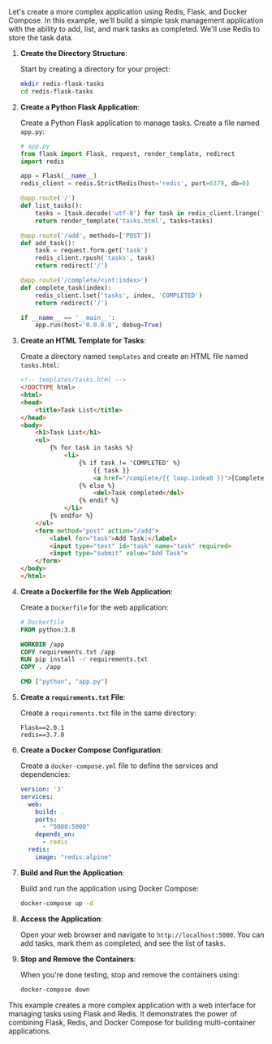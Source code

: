 Let's create a more complex application using Redis, Flask, and Docker Compose. In this example, we'll build a simple task management application with the ability to add, list, and mark tasks as completed. We'll use Redis to store the task data.

1. **Create the Directory Structure**:

   Start by creating a directory for your project:

   ```bash
   mkdir redis-flask-tasks
   cd redis-flask-tasks
   ```

2. **Create a Python Flask Application**:

   Create a Python Flask application to manage tasks. Create a file named `app.py`:

   ```python
   # app.py
   from flask import Flask, request, render_template, redirect
   import redis

   app = Flask(__name__)
   redis_client = redis.StrictRedis(host='redis', port=6379, db=0)

   @app.route('/')
   def list_tasks():
       tasks = [task.decode('utf-8') for task in redis_client.lrange('tasks', 0, -1)]
       return render_template('tasks.html', tasks=tasks)

   @app.route('/add', methods=['POST'])
   def add_task():
       task = request.form.get('task')
       redis_client.rpush('tasks', task)
       return redirect('/')

   @app.route('/complete/<int:index>')
   def complete_task(index):
       redis_client.lset('tasks', index, 'COMPLETED')
       return redirect('/')

   if __name__ == '__main__':
       app.run(host='0.0.0.0', debug=True)
   ```

3. **Create an HTML Template for Tasks**:

   Create a directory named `templates` and create an HTML file named `tasks.html`:

   ```html
   <!-- templates/tasks.html -->
   <!DOCTYPE html>
   <html>
   <head>
       <title>Task List</title>
   </head>
   <body>
       <h1>Task List</h1>
       <ul>
           {% for task in tasks %}
               <li>
                   {% if task != 'COMPLETED' %}
                       {{ task }}
                       <a href="/complete/{{ loop.index0 }}">[Complete]</a>
                   {% else %}
                       <del>Task completed</del>
                   {% endif %}
               </li>
           {% endfor %}
       </ul>
       <form method="post" action="/add">
           <label for="task">Add Task:</label>
           <input type="text" id="task" name="task" required>
           <input type="submit" value="Add Task">
       </form>
   </body>
   </html>
   ```

4. **Create a Dockerfile for the Web Application**:

   Create a `Dockerfile` for the web application:

   ```Dockerfile
   # Dockerfile
   FROM python:3.8

   WORKDIR /app
   COPY requirements.txt /app
   RUN pip install -r requirements.txt
   COPY . /app

   CMD ["python", "app.py"]
   ```

5. **Create a `requirements.txt` File**:

   Create a `requirements.txt` file in the same directory:

   ```plaintext
   Flask==2.0.1
   redis==3.7.0
   ```

6. **Create a Docker Compose Configuration**:

   Create a `docker-compose.yml` file to define the services and dependencies:

   ```yaml
   version: '3'
   services:
     web:
       build: .
       ports:
         - "5000:5000"
       depends_on:
         - redis
     redis:
       image: "redis:alpine"
   ```

7. **Build and Run the Application**:

   Build and run the application using Docker Compose:

   ```bash
   docker-compose up -d
   ```

8. **Access the Application**:

   Open your web browser and navigate to `http://localhost:5000`. You can add tasks, mark them as completed, and see the list of tasks.

9. **Stop and Remove the Containers**:

   When you're done testing, stop and remove the containers using:

   ```bash
   docker-compose down
   ```

This example creates a more complex application with a web interface for managing tasks using Flask and Redis. It demonstrates the power of combining Flask, Redis, and Docker Compose for building multi-container applications.
